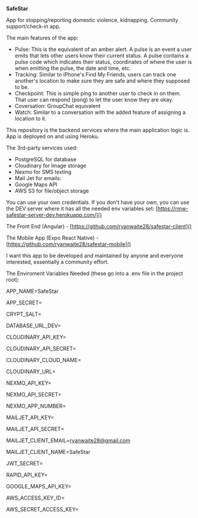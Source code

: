 **SafeStar**

App for stopping/reporting domestic violence, kidnapping. Community support/check-in app.



The main features of the app:

* Pulse: This is the equivalent of an amber alert. A pulse is an event a user emits that lets other users know their current status. A pulse contains a pulse code which indicates their status, coordinates of where the user is when emitting the pulse, the date and time, etc.
* Tracking: Similar to iPhone's Find My Friends, users can track one another's location to make sure they are safe and where they supposed to be.
* Checkpoint: This is simple ping to another user to check in on them. That user can respond (pong) to let the user know they are okay.
* Coversation: GroupChat equivalent
* Watch: Similar to a conversation with the added feature of assigning a location to it.


This repository is the backend services where the main application logic is. App is deployed on and using Heroku.

The 3rd-party services used:

* PostgreSQL for database
* Cloudinary for Image storage
* Nexmo for SMS texting
* Mail Jet for emails:
* Google Maps API
* AWS S3 for file/object storage

You can use your own credentials. If you don't have your own, you can use the DEV server where it has all the needed env variables set: [https://rmw-safestar-server-dev.herokuapp.com/]()


The Front End (Angular) - [https://github.com/ryanwaite28/safestar-client]()

The Mobile App (Expo React Native) - [https://github.com/ryanwaite28/safestar-mobile]()


I want this app to be developed and maintained by anyone and everyone interested, essentially a community effort.


The Enviroment Variables Needed (these go into a .env file in the project root):


APP_NAME=SafeStar

APP_SECRET=

CRYPT_SALT=

DATABASE_URL_DEV=

CLOUDINARY_API_KEY=

CLOUDINARY_API_SECRET=

CLOUDINARY_CLOUD_NAME=

CLOUDINARY_URL=

NEXMO_API_KEY=

NEXMO_API_SECRET=

NEXMO_APP_NUMBER=

MAILJET_API_KEY=

MAILJET_API_SECRET=

MAILJET_CLIENT_EMAIL=ryanwaite28@gmail.com

MAILJET_CLIENT_NAME=SafeStar

JWT_SECRET=

RAPID_API_KEY=

GOOGLE_MAPS_API_KEY=

AWS_ACCESS_KEY_ID=

AWS_SECRET_ACCESS_KEY=
